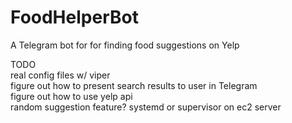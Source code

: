 # FoodHelperBot

A Telegram bot for for finding food suggestions on Yelp

TODO  
real config files w/ viper  
figure out how to present search results to user in Telegram  
figure out how to use yelp api  
random suggestion feature?
systemd or supervisor on ec2 server  